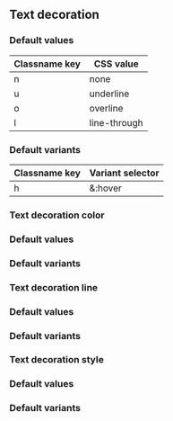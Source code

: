 ## Text decoration
<!-- <values.textDecoration> -->
### Default values
|Classname key|CSS value   |
|-------------|------------|
|n            |none        |
|u            |underline   |
|o            |overline    |
|l            |line-through|

<!-- </values.textDecoration> -->

<!-- <variants.textDecoration> -->
### Default variants
|Classname key|Variant selector|
|-------------|----------------|
|h            |&:hover         |

<!-- </variants.textDecoration> -->

### Text decoration color
<!-- <values.textDecorationColor> -->
### Default values

<!-- </values.textDecorationColor> -->

<!-- <variants.textDecorationColor> -->
### Default variants

<!-- </variants.textDecorationColor> -->

### Text decoration line
<!-- <values.textDecorationLine> -->
### Default values

<!-- </values.textDecorationLine> -->

<!-- <variants.textDecorationLine> -->
### Default variants

<!-- </variants.textDecorationLine> -->


### Text decoration style
<!-- <values.textDecorationStyle> -->
### Default values

<!-- </values.textDecorationStyle> -->

<!-- <variants.textDecorationStyle> -->
### Default variants

<!-- </variants.textDecorationStyle> -->

